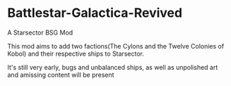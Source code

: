 # Battlestar-Galactica-Revived
A Starsector BSG Mod

This mod aims to add two factions(The Cylons and the Twelve Colonies of Kobol) and their respective ships to Starsector.

It's still very early, bugs and unbalanced ships, as well as unpolished art and amissing content will be present
